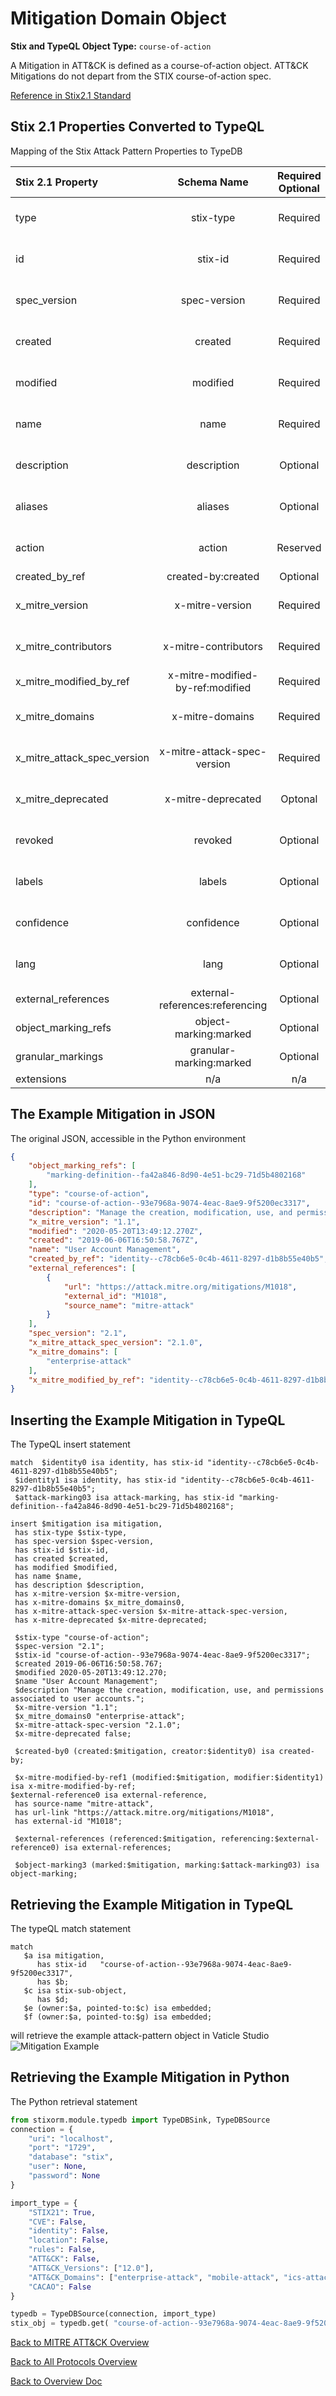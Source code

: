 # Mitigation Domain Object

**Stix and TypeQL Object Type:**  `course-of-action`

A Mitigation in ATT&CK is defined as a course-of-action object. ATT&CK Mitigations do not depart from the STIX course-of-action spec.

[Reference in Stix2.1 Standard](https://github.com/mitre-attack/attack-stix-data/blob/master/USAGE.md#mitigations )
## Stix 2.1 Properties Converted to TypeQL
Mapping of the Stix Attack Pattern Properties to TypeDB

|  Stix 2.1 Property    |           Schema Name             | Required  Optional  |      Schema Object        | Schema Parent  |
|:--------------------|:--------------------------------:|:------------------:|:------------------------:|:-------------:|
|  type                 |            stix-type              |      Required       |  stix-attribute-string    |   attribute    |
|  id                   |             stix-id               |      Required       |  stix-attribute-string    |   attribute    |
|  spec_version         |           spec-version            |      Required       |  stix-attribute-string    |   attribute    |
|  created              |             created               |      Required       | stix-attribute-timestamp  |   attribute    |
|  modified             |             modified              |      Required       | stix-attribute-timestamp  |   attribute    |
|  name                 |               name                |      Required       |  stix-attribute-string    |   attribute    |
|  description          |           description             |      Optional       |  stix-attribute-string    |   attribute    |
|  aliases              | aliases              |      Optional       |  stix-attribute-string    |   attribute    |
| action |action |Reserved |  stix-attribute-string    |   attribute    |
|  created_by_ref       |        created-by:created         |      Optional       |   embedded     |relation |
| x_mitre_version |x-mitre-version |Required |  stix-attribute-string    |   attribute    |
| x_mitre_contributors |x-mitre-contributors |Required |  stix-attribute-string    |   attribute    |
| x_mitre_modified_by_ref |x-mitre-modified-by-ref:modified |Required |   embedded     |relation |
| x_mitre_domains |x-mitre-domains |Required |  stix-attribute-string    |   attribute    |
| x_mitre_attack_spec_version |x-mitre-attack-spec-version |Required |  stix-attribute-string    |   attribute    |
| x_mitre_deprecated |x-mitre-deprecated |Optonal |  stix-attribute-boolean   |   attribute    |
|  revoked              |             revoked               |      Optional       |  stix-attribute-boolean   |   attribute    |
|  labels               |              labels               |      Optional       |  stix-attribute-string    |   attribute    |
|  confidence           |            confidence             |      Optional       |  stix-attribute-integer   |   attribute    |
|  lang                 |               lang                |      Optional       |  stix-attribute-string    |   attribute    |
|  external_references  | external-references:referencing   |      Optional       |   embedded     |relation |
|  object_marking_refs  |      object-marking:marked        |      Optional       |   embedded     |relation |
|  granular_markings    |     granular-marking:marked       |      Optional       |   embedded     |relation |
|  extensions           |               n/a                 |        n/a          |           n/a             |      n/a       |

## The Example Mitigation in JSON
The original JSON, accessible in the Python environment
```json
{
    "object_marking_refs": [
        "marking-definition--fa42a846-8d90-4e51-bc29-71d5b4802168"
    ],
    "type": "course-of-action",
    "id": "course-of-action--93e7968a-9074-4eac-8ae9-9f5200ec3317",
    "description": "Manage the creation, modification, use, and permissions associated to user accounts.",
    "x_mitre_version": "1.1",
    "modified": "2020-05-20T13:49:12.270Z",
    "created": "2019-06-06T16:50:58.767Z",
    "name": "User Account Management",
    "created_by_ref": "identity--c78cb6e5-0c4b-4611-8297-d1b8b55e40b5",
    "external_references": [
        {
            "url": "https://attack.mitre.org/mitigations/M1018",
            "external_id": "M1018",
            "source_name": "mitre-attack"
        }
    ],
    "spec_version": "2.1",
    "x_mitre_attack_spec_version": "2.1.0",
    "x_mitre_domains": [
        "enterprise-attack"
    ],
    "x_mitre_modified_by_ref": "identity--c78cb6e5-0c4b-4611-8297-d1b8b55e40b5"
}
```


## Inserting the Example Mitigation in TypeQL
The TypeQL insert statement
```typeql
match  $identity0 isa identity, has stix-id "identity--c78cb6e5-0c4b-4611-8297-d1b8b55e40b5";
 $identity1 isa identity, has stix-id "identity--c78cb6e5-0c4b-4611-8297-d1b8b55e40b5";
 $attack-marking03 isa attack-marking, has stix-id "marking-definition--fa42a846-8d90-4e51-bc29-71d5b4802168";
 
insert $mitigation isa mitigation,
 has stix-type $stix-type,
 has spec-version $spec-version,
 has stix-id $stix-id,
 has created $created,
 has modified $modified,
 has name $name,
 has description $description,
 has x-mitre-version $x-mitre-version,
 has x-mitre-domains $x_mitre_domains0,
 has x-mitre-attack-spec-version $x-mitre-attack-spec-version,
 has x-mitre-deprecated $x-mitre-deprecated;

 $stix-type "course-of-action";
 $spec-version "2.1";
 $stix-id "course-of-action--93e7968a-9074-4eac-8ae9-9f5200ec3317";
 $created 2019-06-06T16:50:58.767;
 $modified 2020-05-20T13:49:12.270;
 $name "User Account Management";
 $description "Manage the creation, modification, use, and permissions associated to user accounts.";
 $x-mitre-version "1.1";
 $x_mitre_domains0 "enterprise-attack";
 $x-mitre-attack-spec-version "2.1.0";
 $x-mitre-deprecated false;

 $created-by0 (created:$mitigation, creator:$identity0) isa created-by;

 $x-mitre-modified-by-ref1 (modified:$mitigation, modifier:$identity1) isa x-mitre-modified-by-ref;
$external-reference0 isa external-reference,
 has source-name "mitre-attack",
 has url-link "https://attack.mitre.org/mitigations/M1018",
 has external-id "M1018";

 $external-references (referenced:$mitigation, referencing:$external-reference0) isa external-references;

 $object-marking3 (marked:$mitigation, marking:$attack-marking03) isa object-marking;
```

## Retrieving the Example Mitigation in TypeQL
The typeQL match statement

```typeql
match  
   $a isa mitigation,
      has stix-id   "course-of-action--93e7968a-9074-4eac-8ae9-9f5200ec3317",
      has $b;
   $c isa stix-sub-object,
      has $d;
   $e (owner:$a, pointed-to:$c) isa embedded;
   $f (owner:$a, pointed-to:$g) isa embedded; 
```


will retrieve the example attack-pattern object in Vaticle Studio
![Mitigation Example](./img/mitigation.png)

## Retrieving the Example Mitigation  in Python
The Python retrieval statement

```python
from stixorm.module.typedb import TypeDBSink, TypeDBSource
connection = {
    "uri": "localhost",
    "port": "1729",
    "database": "stix",
    "user": None,
    "password": None
}

import_type = {
    "STIX21": True,
    "CVE": False,
    "identity": False,
    "location": False,
    "rules": False,
    "ATT&CK": False,
    "ATT&CK_Versions": ["12.0"],
    "ATT&CK_Domains": ["enterprise-attack", "mobile-attack", "ics-attack"],
    "CACAO": False
}

typedb = TypeDBSource(connection, import_type)
stix_obj = typedb.get( "course-of-action--93e7968a-9074-4eac-8ae9-9f5200ec3317")
```

 

[Back to MITRE ATT&CK Overview](../overview.md)
 

[Back to All Protocols Overview](../../overview.md)
 

[Back to Overview Doc](../../../overview.md)
